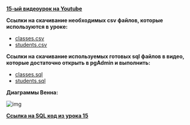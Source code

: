 [**15-ый видеоурок на Youtube**](https://youtu.be/NVEbzq8i5sY)


**Ccылки на скачивание необходимых csv файлов, которые используются в уроке:**<br>
 - [classes.csv](https://raw.githubusercontent.com/Data-Learn/SQL-for-beginners/main/SQL-101%20Modules/Module%202/Lesson%2015/CSV%20%D1%84%D0%B0%D0%B9%D0%BB%D1%8B/classes.csv)
 - [students.csv](https://raw.githubusercontent.com/Data-Learn/SQL-for-beginners/main/SQL-101%20Modules/Module%202/Lesson%2015/CSV%20%D1%84%D0%B0%D0%B9%D0%BB%D1%8B/students.csv)

**Ccылки на скачивание используемых готовых sql файлов в видео, которые достаточно открыть в pgAdmin и выполнить:**
 - [classes.sql](https://raw.githubusercontent.com/Data-Learn/SQL-for-beginners/main/SQL-101%20Modules/Module%202/Lesson%2015/SQL%20%D1%84%D0%B0%D0%B9%D0%BB%D1%8B/classes.sql)
 - [students.sql](https://raw.githubusercontent.com/Data-Learn/SQL-for-beginners/main/SQL-101%20Modules/Module%202/Lesson%2015/SQL%20%D1%84%D0%B0%D0%B9%D0%BB%D1%8B/students.sql)

**Диаграммы Венна:**

![img](https://github.com/Data-Learn/SQL-for-beginners/blob/main/SQL-101%20Modules/Module%202/Lesson%2015/images/%D0%94%D0%B8%D0%B0%D0%B3%D1%80%D0%B0%D0%BC%D0%BC%D1%8B%20%D0%92%D0%B5%D0%BD%D0%BD%D0%B0.jpg)

[**Ссылка на SQL код из урока 15**](https://raw.githubusercontent.com/Data-Learn/SQL-for-beginners/main/SQL-101%20Modules/Module%202/Lesson%2015/SQL%20%D1%84%D0%B0%D0%B9%D0%BB%D1%8B/SQL%20%D0%BA%D0%BE%D0%B4%20%D0%B8%D0%B7%20%D1%83%D1%80%D0%BE%D0%BA%D0%B0%2015.sql)




